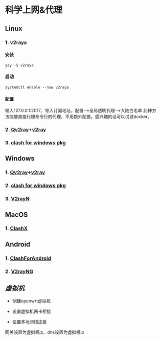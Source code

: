 # 科学上网&代理


## Linux

###  1. v2raya
#### 安装
`yay -S v2raya`

#### 启动
`systemctl enable --now v2raya`
#### 配置
输入127.0.0.1:2017，导入订阅地址，配置——>全局透明代理——>大陆白名单
此种方法能够直接代理命令行的代理，不用额外配置。感兴趣的话可以试试docker。

### 2. [Qv2ray](https://github.com/Qv2ray/Qv2ray)+[v2ray](https://github.com/v2ray/v2ray-core)

###  3. [clash for windows pkg](https://github.com/Fndroid/clash_for_windows_pkg)

## Windows

### 1. [Qv2ray](https://github.com/Qv2ray/Qv2ray)+[v2ray](https://github.com/v2ray/v2ray-core)

### 2. [clash for windows pkg](https://github.com/Fndroid/clash_for_windows_pkg)

###  3. [V2rayN](https://github.com/2dust/v2rayN)

## MacOS

### 1. [ClashX](https://github.com/yichengchen/clashX)

## Android

### 1. [ClashForAndroid](https://github.com/Kr328/ClashForAndroid)

### 2. [V2rayNG](https://github.com/2dust/v2rayNG)

##  *虚拟机*

- 创建openwrt虚拟机

- 设置虚拟机网卡桥接

- 设置本地网络连接

网关设置为虚拟机ip，dns设置为虚拟机ip
